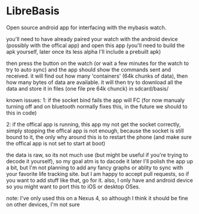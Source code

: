 LibreBasis
==========

Open source android app for interfacing with the mybasis watch.

you'll need to have already paired your watch with the android device (possibly with the offical app) and open 
this app (you'll need to build the apk yourself, later once its less alpha I'll include a prebuilt apk)

then press the button on the watch (or wait a few minutes for the watch to try to auto sync) and the app should
show the commands sent and received. it will find out how many 'containers' (64k chunks of data), then how many bytes of
data are available. it will then try to download all the data and store it in files (one file pre 64k chunck) in sdcard/basis/


known issues:
1: if the socket bind fails the app will FC (for now manualy turning off and on bluetooth normally fixes this, in the future
we should to this in code)

2: if the offical app is running, this app my not get the socket correctly, simply stopping the offical app is not enough,
because the socket is still bound to it, the only why around this is to restart the phone (and make sure the offical app is
not set to start at boot)



the data is raw, so its not much use (but might be useful if you're trying to decode it yourself), so my goal atm is to dacode it
later I'll polish the app up a bit, but I'm not planning to add any fancy graphs or ablity to sync with your favorite life tracking
site. but I am happy to accept pull requests, so if you want to add stuff like that, go for it. also, I only have and android device
so you might want to port this to iOS or desktop OSes.

note: I've only used this on a Nexus 4, so although I think it should be fine on other devices, I'm not sure

